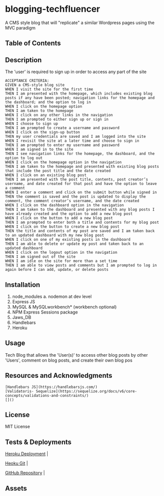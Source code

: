 # blogging-techfluencer
A CMS style blog that will "replicate" a similar Wordpress pages using the MVC paradigm 



## Table of Contents


## Description

The 'user' is required to sign up in order to access any part of the site

    ACCEPTANCE CRITERIA:
    GIVEN a CMS-style blog site
    WHEN I visit the site for the first time
    THEN I am presented with the homepage, which includes existing blog posts if any have been posted; navigation links for the homepage and the dashboard; and the option to log in
    WHEN I click on the homepage option
    THEN I am taken to the homepage
    WHEN I click on any other links in the navigation
    THEN I am prompted to either sign up or sign in
    WHEN I choose to sign up
    THEN I am prompted to create a username and password
    WHEN I click on the sign-up button
    THEN my user credentials are saved and I am logged into the site
    WHEN I revisit the site at a later time and choose to sign in
    THEN I am prompted to enter my username and password
    WHEN I am signed in to the site
    THEN I see navigation links for the homepage, the dashboard, and the option to log out
    WHEN I click on the homepage option in the navigation
    THEN I am taken to the homepage and presented with existing blog posts that include the post title and the date created
    WHEN I click on an existing blog post
    THEN I am presented with the post title, contents, post creator’s username, and date created for that post and have the option to leave a comment
    WHEN I enter a comment and click on the submit button while signed in
    THEN the comment is saved and the post is updated to display the comment, the comment creator’s username, and the date created
    WHEN I click on the dashboard option in the navigation
    THEN I am taken to the dashboard and presented with any blog posts I have already created and the option to add a new blog post
    WHEN I click on the button to add a new blog post
    THEN I am prompted to enter both a title and contents for my blog post
    WHEN I click on the button to create a new blog post
    THEN the title and contents of my post are saved and I am taken back to an updated dashboard with my new blog post
    WHEN I click on one of my existing posts in the dashboard
    THEN I am able to delete or update my post and taken back to an updated dashboard
    WHEN I click on the logout option in the navigation
    THEN I am signed out of the site
    WHEN I am idle on the site for more than a set time
    THEN I am able to view posts and comments but I am prompted to log in again before I can add, update, or delete posts


## Installation
1. node_modules
    a. nodemon at dev level
1. Express JS
2. MySQL & MySQLworkbench* (workbench optional)
3. NPM Express Sessions package
5. Jaws_DB
6. Handlebars
7. Heroku 


## Usage
Tech Blog that allows the 'User(s)' to access other blog posts by other 'Users', comment on blog posts, and create their own blog pos


## Resources and Acknowledgments
    [Handlebars JS](https://handlebarsjs.com/)
    [Validatoris- Sequelize](https://sequelize.org/docs/v6/core-concepts/validations-and-constraints/)
    []()

## License
MIT License

## Tests & Deployments
[Heroku Deployment](https://fast-mesa-10038.herokuapp.com/) |

[Heoku Git](https://git.heroku.com/fast-mesa-10038.git) |

[GitHub Repository](https://github.com/jjjgm/blogging-techfluencer) |

## Assets

![]()
![]()
